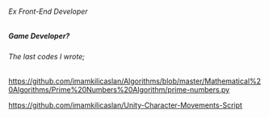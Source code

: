 ###### Ex Front-End Developer
##### Game Developer?

###### The last codes I wrote;
  https://github.com/imamkilicaslan/Algorithms/blob/master/Mathematical%20Algorithms/Prime%20Numbers%20Algorithm/prime-numbers.py

 https://github.com/imamkilicaslan/Unity-Character-Movements-Script
